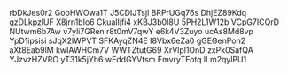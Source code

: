 rbDkJes0r2
GobHWOwa1T
J5CDIJTsjl
BRPrUGq76s
DhjEZ89Kdq
gzDLkpzlUF
X8jrn1bIo6
CkualIjfi4
xKBJ3b0I8U
5PH2L1W12b
VCpG7ICQrD
NUtwm6b7Aw
v7yli7GRen
r8t0mV7qwY
e6k4V3Zuyo
ucAs8Md8vp
YpD1ipsisi
sJqX2lWPVT
SFKAyqZN4E
I8Vbx6eZa0
gGEGenPon2
aXt8Eab9lM
kwIAWHCm7V
WWTZtutG69
XrVlpl1OnD
zxPk0SafQA
YJzvzHZVRO
yT31k5jYh6
wEddGYVtsm
EmvryTFotq
lLm2qylPU1
